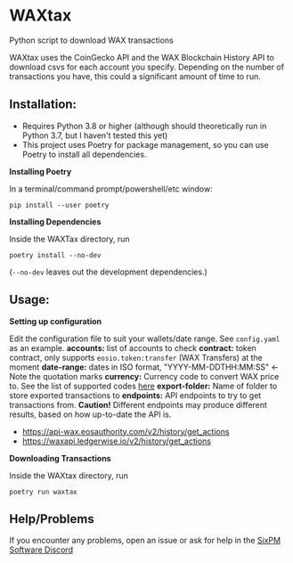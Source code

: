# WAXtax
Python script to download WAX transactions

WAXtax uses the CoinGecko API and the WAX Blockchain History API to download csvs for each account you specify. Depending on the number of transactions you have, this could a significant amount of time to run.


## Installation:

* Requires Python 3.8 or higher (although should theoretically run in Python 3.7, but I haven't tested this yet)
* This project uses Poetry for package management, so you can use Poetry to install all dependencies.

**Installing Poetry**

In a terminal/command prompt/powershell/etc window:
```
pip install --user poetry
```

**Installing Dependencies**

Inside the WAXTax directory, run
```
poetry install --no-dev
```
(`--no-dev` leaves out the development dependencies.)

## Usage:

**Setting up configuration**  

Edit the configuration file to suit your wallets/date range. See `config.yaml` as an example.
**accounts:** list of accounts to check
**contract:** token contract, only supports `eosio.token:transfer` (WAX Transfers) at the moment
**date-range:** dates in ISO format, "YYYY-MM-DDTHH:MM:SS" <- Note the quotation marks
**currency:** Currency code to convert WAX price to. See the list of supported codes [here](docs/supported_currencies.md)
**export-folder:** Name of folder to store exported transactions to
**endpoints:** API endpoints to try to get transactions from. **Caution!** Different endpoints may produce different results, based on how up-to-date the API is.
  - https://api-wax.eosauthority.com/v2/history/get_actions
  - https://waxapi.ledgerwise.io/v2/history/get_actions

**Downloading Transactions**

Inside the WAXtax directory, run
```
poetry run waxtax
```

## Help/Problems

If you encounter any problems, open an issue or ask for help in the [SixPM Software Discord](https://discord.gg.sixpm)

